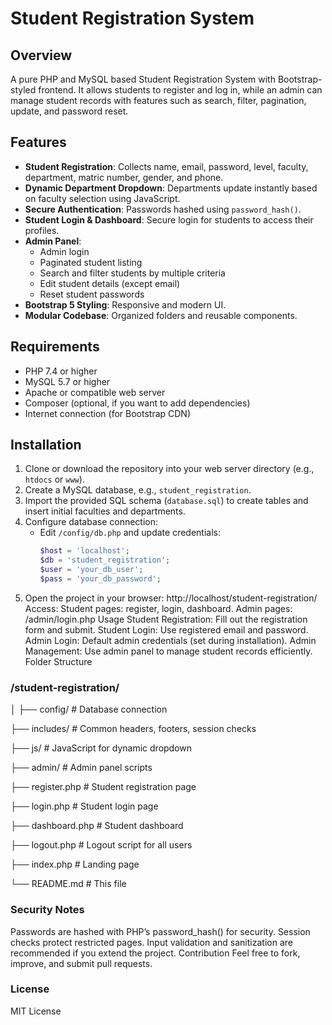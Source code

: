 # Student Registration System

## Overview
A pure PHP and MySQL based Student Registration System with Bootstrap-styled frontend. It allows students to register and log in, while an admin can manage student records with features such as search, filter, pagination, update, and password reset.

## Features
- **Student Registration**: Collects name, email, password, level, faculty, department, matric number, gender, and phone.
- **Dynamic Department Dropdown**: Departments update instantly based on faculty selection using JavaScript.
- **Secure Authentication**: Passwords hashed using `password_hash()`.
- **Student Login & Dashboard**: Secure login for students to access their profiles.
- **Admin Panel**:
  - Admin login
  - Paginated student listing
  - Search and filter students by multiple criteria
  - Edit student details (except email)
  - Reset student passwords
- **Bootstrap 5 Styling**: Responsive and modern UI.
- **Modular Codebase**: Organized folders and reusable components.

## Requirements
- PHP 7.4 or higher
- MySQL 5.7 or higher
- Apache or compatible web server
- Composer (optional, if you want to add dependencies)
- Internet connection (for Bootstrap CDN)

## Installation
1. Clone or download the repository into your web server directory (e.g., `htdocs` or `www`).
2. Create a MySQL database, e.g., `student_registration`.
3. Import the provided SQL schema (`database.sql`) to create tables and insert initial faculties and departments.
4. Configure database connection:
   - Edit `/config/db.php` and update credentials:
     ```php
     $host = 'localhost';
     $db = 'student_registration';
     $user = 'your_db_user';
     $pass = 'your_db_password';

5. Open the project in your browser:
http://localhost/student-registration/
Access:
Student pages: register, login, dashboard.
Admin pages: /admin/login.php
Usage
Student Registration: Fill out the registration form and submit.
Student Login: Use registered email and password.
Admin Login: Default admin credentials (set during installation).
Admin Management: Use admin panel to manage student records efficiently.
Folder Structure



### /student-registration/
│
├── config/         # Database connection

├── includes/       # Common headers, footers, session checks

├── js/            # JavaScript for dynamic dropdown

├── admin/         # Admin panel scripts

├── register.php   # Student registration page

├── login.php      # Student login page

├── dashboard.php  # Student dashboard

├── logout.php     # Logout script for all users

├── index.php      # Landing page

└── README.md      # This file


### Security Notes
Passwords are hashed with PHP’s password_hash() for security.
Session checks protect restricted pages.
Input validation and sanitization are recommended if you extend the project.
Contribution
Feel free to fork, improve, and submit pull requests.

### License
MIT License